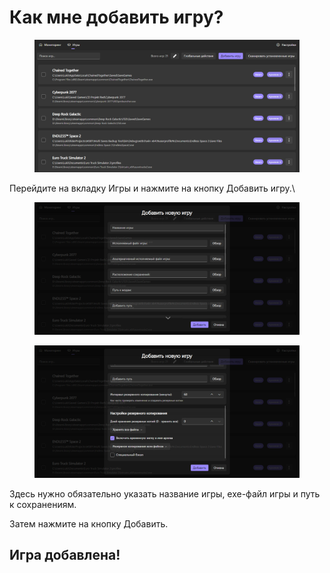 # Как мне добавить игру?

<figure><img src="../.gitbook/assets/image (33).png" alt=""><figcaption></figcaption></figure>

Перейдите на вкладку Игры и нажмите на кнопку Добавить игру.\


<div><figure><img src="../.gitbook/assets/image (34).png" alt=""><figcaption></figcaption></figure> <figure><img src="../.gitbook/assets/Multi_Saves_Backup_Tool_vz1UmUGIiJ.png" alt=""><figcaption></figcaption></figure></div>

Здесь нужно обязательно указать название игры, exe-файл игры и путь к сохранениям.

Затем нажмите на кнопку Добавить.

## Игра добавлена!

